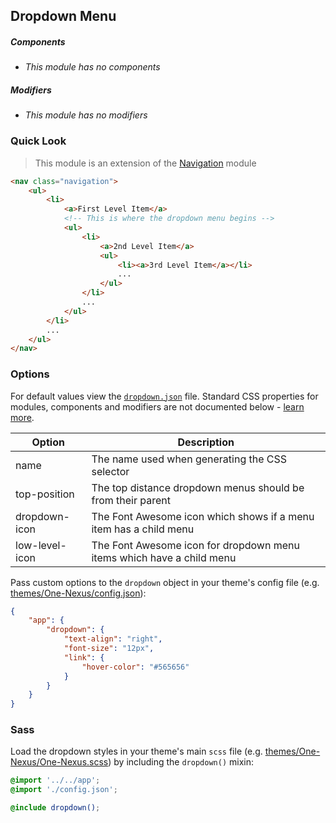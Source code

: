 ## Dropdown Menu

##### Components

* _This module has no components_

##### Modifiers

* _This module has no modifiers_

### Quick Look

> This module is an extension of the [Navigation](https://github.com/esr360/One-Nexus/tree/master/src/modules/objects/navigation) module

```html
<nav class="navigation">
    <ul>
        <li>
            <a>First Level Item</a>
            <!-- This is where the dropdown menu begins -->
            <ul>
                <li>
                    <a>2nd Level Item</a>
                    <ul>
                        <li><a>3rd Level Item</a></li>
                        ...
                    </ul>
                </li>
                ...
            </ul>
        </li>
        ...
    </ul>
</nav>
```

### Options

For default values view the [`dropdown.json`](dropdown.json) file. Standard CSS properties for modules, components and modifiers are not documented below - [learn more](https://github.com/esr360/Synergy/wiki/Configuring-a-Module#pass-custom-css-to-modules).

<table class="table">
    <thead>
        <tr>
            <th>Option</th>
            <th>Description</th>
        </tr>
    </thead>
    <tbody>
        <tr>
            <td>name</td>
            <td>The name used when generating the CSS selector</td>
        </tr>
        <tr>
            <td>top-position</td>
            <td>The top distance dropdown menus should be from their parent</td>
        </tr>
        <tr>
            <td>dropdown-icon</td>
            <td>The Font Awesome icon which shows if a menu item has a child menu</td>
        </tr>
        <tr>
            <td>low-level-icon</td>
            <td>The Font Awesome icon for dropdown menu items which have a child menu</td>
        </tr>
    </tbody>
</table>

Pass custom options to the `dropdown` object in your theme's config file (e.g. [themes/One-Nexus/config.json](../../../themes/One-Nexus/config.json)):

```json
{
    "app": {
        "dropdown": {
            "text-align": "right",
            "font-size": "12px",
            "link": {
                "hover-color": "#565656"
            }
        }
    }
}
```

### Sass

Load the dropdown styles in your theme's main `scss` file (e.g. [themes/One-Nexus/One-Nexus.scss](../../../themes/One-Nexus/One-Nexus.scss)) by including the `dropdown()` mixin:

```scss
@import '../../app';
@import './config.json';

@include dropdown();
```